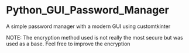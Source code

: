 # Python_GUI_Password_Manager
A simple password manager with a modern GUI using customtkinter

NOTE: The encryption method used is not really the most secure but was used as a base. Feel free to improve the encryption 
